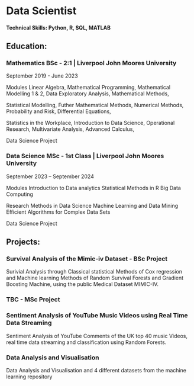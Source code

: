 # Data Scientist

#### Technical Skills: Python, R, SQL, MATLAB

## Education:
### Mathematics BSc - 2:1 | Liverpool John Moores University

September 2019 - June 2023

Modules
Linear Algebra,
Mathematical Programming,
Mathematical Modelling 1 & 2,
Data Exploratory Analysis,
Mathematical Methods,

Statistical Modelling,
Futher Mathematical Methods,
Numerical Methods, 
Probability and Risk,
Differential Equations,

Statistics in the Workplace,
Introduction to Data Science,
Operational Research,
Multivariate Analysis,
Advanced Calculus,

Data Science Project

### Data Science MSc - 1st Class | Liverpool John Moores University

September 2023 – September 2024

Modules
Introduction to Data analytics
Statistical Methods in R
Big Data Computing

Research Methods in Data Science
Machine Learning and Data Mining
Efficient Algorithms for Complex Data Sets

Data Science Project


## Projects:
### Survival Analysis of the Mimic-iv Dataset - BSc Project

Surivial Analysis through Classical statistical Methods of Cox regression and Machine learning Methods of Random Survival Forests and Gradient Boosting Machine, using the public Medical Dataset MIMIC-IV.

### TBC - MSc Project

### Sentiment Analysis of YouTube Music Videos using Real Time Data Streaming

Sentiment Analysis of YouTube Comments of the UK top 40 music Videos, real time data streaming and classification using Random Forests.

### Data Analysis and Visualisation

Data Analysis and Visualisation and 4 different datasets from the machine learning repository

